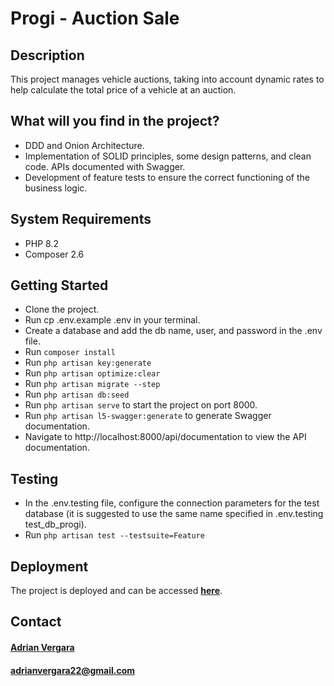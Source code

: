 # Progi - Auction Sale

## Description
This project manages vehicle auctions, taking into account dynamic rates to help calculate the total price of a vehicle at an auction.

## What will you find in the project?
- DDD and Onion Architecture.
- Implementation of SOLID principles, some design patterns, and clean code.
APIs documented with Swagger.
- Development of feature tests to ensure the correct functioning of the business logic.

## System Requirements
- PHP 8.2
- Composer 2.6

## Getting Started
- Clone the project.
- Run cp .env.example .env in your terminal.
- Create a database and add the db name, user, and password in the .env file.
- Run `composer install`
- Run `php artisan key:generate`
- Run `php artisan optimize:clear`
- Run `php artisan migrate --step`
- Run `php artisan db:seed`
- Run `php artisan serve` to start the project on port 8000.
- Run `php artisan l5-swagger:generate` to generate Swagger documentation.
- Navigate to http://localhost:8000/api/documentation to view the API documentation.

## Testing
- In the .env.testing file, configure the connection parameters for the test database (it is suggested to use the same name specified in .env.testing test_db_progi).
- Run `php artisan test --testsuite=Feature`

## Deployment
The project is deployed and can be accessed **[here](https://master--progi-client.netlify.app/)**.

## Contact
#### **[Adrian Vergara](https://www.linkedin.com/in/adrian-vergara-2b8973106/)**
#### adrianvergara22@gmail.com
